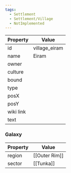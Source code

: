 ```yaml
---
tags:
  - Settlement
  - Settlement/Village
  - NotImplemented
---
```


| Property  | Value         |
| --------- | ------------- |
| id        | village_eiram |
| name      | Eiram         |
| owner     |               |
| culture   |               |
| bound     |               |
| type      |               |
| posX      |               |
| posY      |               |
| wiki link |               |
| text      |               |

### Galaxy
| Property | Value         |
| -------- | ------------- |
| region   | [[Outer Rim]] |
| sector   | [[Tunka]]     |
